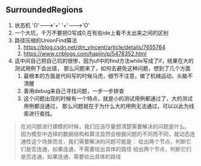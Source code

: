 ## SurroundedRegions

1. 状态机 'O'--->'+'   '+'--->'O'
2. 一个大坑，千万不要把O写成0,在有些ide上看不太出来之间的区别
3. 路径压缩的UnionFind算法
    1. https://blog.csdn.net/dm_vincent/article/details/7655764
    2. https://www.cnblogs.com/hapjin/p/5478352.html
4. 这中间自己把自己坑的很惨，因为uf中的find方法while写成了if，结果在大的测试用例下会出错，
那么问题来了，如何去避免这种问题，想到了几个方面
    1. 最根本的方面是代码写的时候马虎，细节不注意，做了机械运动，头脑不清醒
    2. 善用debug来自己寻找问题，一步一步排查
    3. 这个问题出现的时候有一个特点，就是小的测试用例都通过了，大的测试用例都没通过，
    那么问题就在于为什么大的用例无法通过，可以以此为线索进行查找。


> 在对问题进行建模的时候，我们应该尽量想清楚需要解决的问题是什么。
> 因为模型中选择的数据结构和算法显然会根据问题的不同而不同，就动态连通性这个场景而言，我们需要解决的问题可能是：
> 给出两个节点，判断它们是否连通，如果连通，不需要给出具体的路径
> 给出两个节点，判断它们是否连通，如果连通，需要给出具体的路径